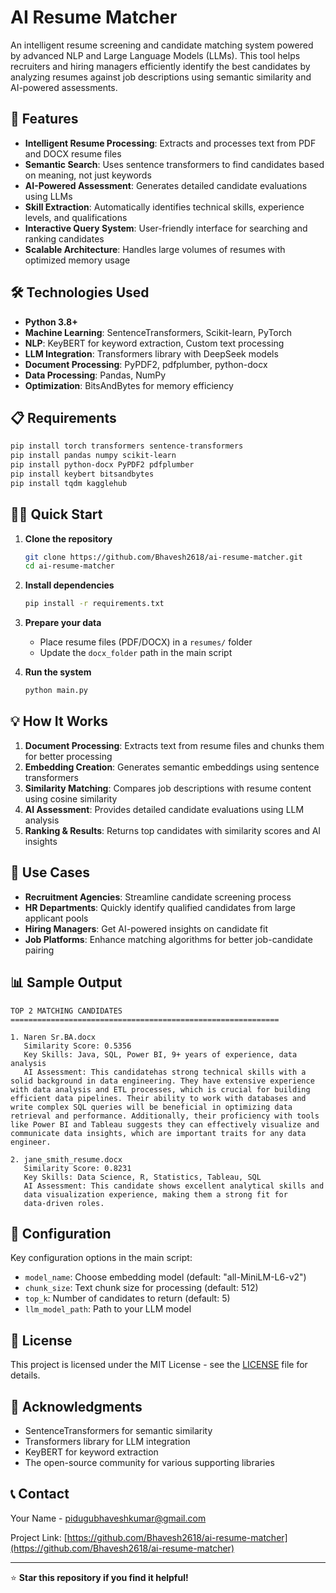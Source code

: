 # AI Resume Matcher

An intelligent resume screening and candidate matching system powered by advanced NLP and Large Language Models (LLMs). This tool helps recruiters and hiring managers efficiently identify the best candidates by analyzing resumes against job descriptions using semantic similarity and AI-powered assessments.

## 🚀 Features

- **Intelligent Resume Processing**: Extracts and processes text from PDF and DOCX resume files
- **Semantic Search**: Uses sentence transformers to find candidates based on meaning, not just keywords
- **AI-Powered Assessment**: Generates detailed candidate evaluations using LLMs
- **Skill Extraction**: Automatically identifies technical skills, experience levels, and qualifications
- **Interactive Query System**: User-friendly interface for searching and ranking candidates
- **Scalable Architecture**: Handles large volumes of resumes with optimized memory usage

## 🛠️ Technologies Used

- **Python 3.8+**
- **Machine Learning**: SentenceTransformers, Scikit-learn, PyTorch
- **NLP**: KeyBERT for keyword extraction, Custom text processing
- **LLM Integration**: Transformers library with DeepSeek models
- **Document Processing**: PyPDF2, pdfplumber, python-docx
- **Data Processing**: Pandas, NumPy
- **Optimization**: BitsAndBytes for memory efficiency

## 📋 Requirements

```bash
pip install torch transformers sentence-transformers
pip install pandas numpy scikit-learn
pip install python-docx PyPDF2 pdfplumber
pip install keybert bitsandbytes
pip install tqdm kagglehub
```

## 🏃‍♂️ Quick Start

1. **Clone the repository**
   ```bash
   git clone https://github.com/Bhavesh2618/ai-resume-matcher.git
   cd ai-resume-matcher
   ```

2. **Install dependencies**
   ```bash
   pip install -r requirements.txt
   ```

3. **Prepare your data**
   - Place resume files (PDF/DOCX) in a `resumes/` folder
   - Update the `docx_folder` path in the main script

4. **Run the system**
   ```bash
   python main.py
   ```

## 💡 How It Works

1. **Document Processing**: Extracts text from resume files and chunks them for better processing
2. **Embedding Creation**: Generates semantic embeddings using sentence transformers
3. **Similarity Matching**: Compares job descriptions with resume content using cosine similarity
4. **AI Assessment**: Provides detailed candidate evaluations using LLM analysis
5. **Ranking & Results**: Returns top candidates with similarity scores and AI insights

## 🎯 Use Cases

- **Recruitment Agencies**: Streamline candidate screening process
- **HR Departments**: Quickly identify qualified candidates from large applicant pools
- **Hiring Managers**: Get AI-powered insights on candidate fit
- **Job Platforms**: Enhance matching algorithms for better job-candidate pairing

## 📊 Sample Output

```
TOP 2 MATCHING CANDIDATES
============================================================

1. Naren Sr.BA.docx
   Similarity Score: 0.5356
   Key Skills: Java, SQL, Power BI, 9+ years of experience, data analysis
   AI Assessment: This candidatehas strong technical skills with a solid background in data engineering. They have extensive experience with data analysis and ETL processes, which is crucial for building efficient data pipelines. Their ability to work with databases and write complex SQL queries will be beneficial in optimizing data retrieval and performance. Additionally, their proficiency with tools like Power BI and Tableau suggests they can effectively visualize and communicate data insights, which are important traits for any data engineer.

2. jane_smith_resume.docx
   Similarity Score: 0.8231
   Key Skills: Data Science, R, Statistics, Tableau, SQL
   AI Assessment: This candidate shows excellent analytical skills and 
   data visualization experience, making them a strong fit for 
   data-driven roles.
```

## 🔧 Configuration

Key configuration options in the main script:

- `model_name`: Choose embedding model (default: "all-MiniLM-L6-v2")
- `chunk_size`: Text chunk size for processing (default: 512)
- `top_k`: Number of candidates to return (default: 5)
- `llm_model_path`: Path to your LLM model

## 📝 License

This project is licensed under the MIT License - see the [LICENSE](LICENSE) file for details.

## 🙏 Acknowledgments

- SentenceTransformers for semantic similarity
- Transformers library for LLM integration
- KeyBERT for keyword extraction
- The open-source community for various supporting libraries

## 📞 Contact

Your Name - pidugubhaveshkumar@gmail.com

Project Link: [https://github.com/Bhavesh2618/ai-resume-matcher](https://github.com/Bhavesh2618/ai-resume-matcher)

---

⭐ **Star this repository if you find it helpful!**

